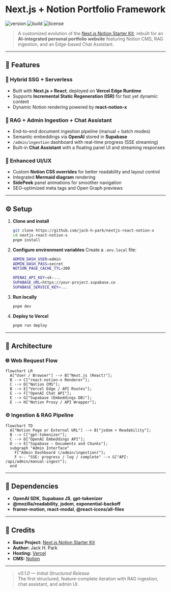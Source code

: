 # Next.js + Notion Portfolio Framework

![version](https://img.shields.io/badge/version-v0.1.0-blue)
![build](https://img.shields.io/badge/build-Vercel-success)
![license](https://img.shields.io/badge/license-MIT-green)

> A customized evolution of the [Next.js Notion Starter Kit](https://github.com/transitive-bullshit/nextjs-notion-starter-kit), rebuilt for an **AI-integrated personal portfolio website** featuring Notion CMS, RAG ingestion, and an Edge-based Chat Assistant.

---

## 🚀 Features

### 🧱 Hybrid SSG + Serverless

- Built with **Next.js + React**, deployed on **Vercel Edge Runtime**
- Supports **Incremental Static Regeneration (ISR)** for fast yet dynamic content
- Dynamic Notion rendering powered by **react-notion-x**

### 🧩 RAG + Admin Ingestion + Chat Assistant

- End-to-end document ingestion pipeline (manual + batch modes)
- Semantic embeddings via **OpenAI** stored in **Supabase**
- `/admin/ingestion` dashboard with real-time progress (SSE streaming)
- Built-in **Chat Assistant** with a floating panel UI and streaming responses

### 🎨 Enhanced UI/UX

- Custom **Notion CSS overrides** for better readability and layout control
- Integrated **Mermaid diagram** rendering
- **SidePeek** panel animations for smoother navigation
- SEO-optimized meta tags and Open Graph previews

---

## ⚙️ Setup

1. **Clone and install**

   ```bash
   git clone https://github.com/jack-h-park/nextjs-react-notion-x
   cd nextjs-react-notion-x
   pnpm install
   ```

2. **Configure environment variables**
   Create a `.env.local` file:

   ```bash
   ADMIN_DASH_USER=admin
   ADMIN_DASH_PASS=secret
   NOTION_PAGE_CACHE_TTL=300

   OPENAI_API_KEY=sk-...
   SUPABASE_URL=https://your-project.supabase.co
   SUPABASE_SERVICE_KEY=...
   ```

3. **Run locally**

   ```bash
   pnpm dev
   ```

4. **Deploy to Vercel**
   ```bash
   pnpm run deploy
   ```

---

## 🧭 Architecture

### 🌐 Web Request Flow

```mermaid
flowchart LR
  A["User / Browser"] --> B["Next.js (React)"];
  B --> C["react-notion-x Renderer"];
  C --> D["Notion CMS"];
  B --> E["Vercel Edge / API Routes"];
  E --> F["OpenAI Chat API"];
  E --> G["Supabase (Embeddings DB)"];
  E --> H["Notion Proxy / API Wrapper"];
```

### ⚙️ Ingestion & RAG Pipeline

```mermaid
flowchart TD
  A["Notion Page or External URL"] --> B["jsdom + Readability"];
  B --> C["gpt-tokenizer"];
  C --> D["OpenAI Embeddings API"];
  D --> E["Supabase — Documents and Chunks"];
  subgraph "Admin Interface"
    F["Admin Dashboard (/admin/ingestion)"];
    F <-- "SSE: progress / log / complete" --> G["API: /api/admin/manual-ingest"];
  end
```

---

## 🧩 Dependencies

- **OpenAI SDK**, **Supabase JS**, **gpt-tokenizer**
- **@mozilla/readability**, **jsdom**, **exponential-backoff**
- **framer-motion**, **react-modal**, **@react-icons/all-files**

---

## 🧠 Credits

- **Base Project:** [Next.js Notion Starter Kit](https://github.com/transitive-bullshit/nextjs-notion-starter-kit)
- **Author:** Jack H. Park
- **Hosting:** [Vercel](https://vercel.com)
- **CMS:** [Notion](https://www.notion.so)

---

> _v0.1.0 — Initial Structured Release_  
> The first structured, feature-complete iteration with RAG ingestion, chat assistant, and admin UI.
